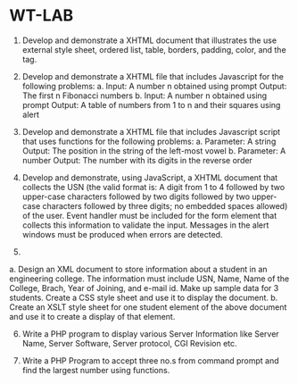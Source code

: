 # WT-LAB
1. Develop and demonstrate a XHTML document that illustrates the use external style sheet,
ordered list, table, borders, padding, color, and the <span> tag.
  
2. Develop and demonstrate a XHTML file that includes Javascript for the following problems:
a. Input: A number n obtained using prompt
Output: The first n Fibonacci numbers
b. Input: A number n obtained using prompt
Output: A table of numbers from 1 to n and their squares using alert
  
3. Develop and demonstrate a XHTML file that includes Javascript script that uses functions for the
following problems:
a. Parameter: A string
Output: The position in the string of the left-most vowel
b. Parameter: A number
Output: The number with its digits in the reverse order
  
4. Develop and demonstrate, using JavaScript, a XHTML document that collects the USN (the
valid format is: A digit from 1 to 4 followed by two upper-case characters followed by two digits
followed by two upper-case characters followed by three digits; no embedded spaces allowed) of
the user. Event handler must be included for the form element that collects this information to
validate the input. Messages in the alert windows must be produced when errors are detected.
  
5.
a. Design an XML document to store information about a student in an engineering college.
The information must include USN, Name, Name of the College, Brach, Year of Joining, and
e-mail id. Make up sample data for 3 students. Create a CSS style sheet and use it to display
the document.
b. Create an XSLT style sheet for one student element of the above document and use it to
create a display of that element.
  
6. Write a PHP program to display various Server Information like Server Name, Server Software,
Server protocol, CGI Revision etc.
  
7. Write a PHP Program to accept three no.s from command prompt and find the largest number
using functions.
